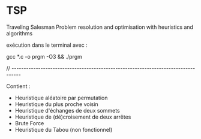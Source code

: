 # TSP

Traveling Salesman Problem resolution and optimisation with heuristics and algorithms

exécution dans le terminal avec :

gcc *.c -o prgm -O3 && ./prgm

// ----------------------------------------------------------------------------------

Contient :

- Heuristique aléatoire par permutation
- Heuristique du plus proche voisin
- Heuristique d'échanges de deux sommets
- Heuristique de (dé)croisement de deux arrêtes
- Brute Force
- Heuristique du Tabou (non fonctionnel)
